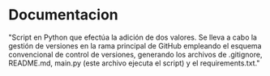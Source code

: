 # Documentacion 

"Script en Python que efectúa la adición de dos valores. Se lleva a cabo la gestión de versiones en la rama principal de GitHub empleando el esquema convencional de control de versiones, generando los archivos de .gitignore, README.md, main.py (este archivo ejecuta el script) y el requirements.txt."